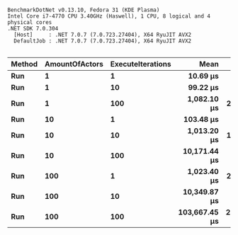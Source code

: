 ```

BenchmarkDotNet v0.13.10, Fedora 31 (KDE Plasma)
Intel Core i7-4770 CPU 3.40GHz (Haswell), 1 CPU, 8 logical and 4 physical cores
.NET SDK 7.0.304
  [Host]     : .NET 7.0.7 (7.0.723.27404), X64 RyuJIT AVX2
  DefaultJob : .NET 7.0.7 (7.0.723.27404), X64 RyuJIT AVX2


```
| Method | AmountOfActors | ExecuteIterations | Mean          | Error        | StdDev       | Gen0    | Allocated |
|------- |--------------- |------------------ |--------------:|-------------:|-------------:|--------:|----------:|
| **Run**    | **1**              | **1**                 |      **10.69 μs** |     **0.212 μs** |     **0.268 μs** |  **0.0153** |      **80 B** |
| **Run**    | **1**              | **10**                |      **99.22 μs** |     **1.969 μs** |     **2.022 μs** |  **0.1221** |     **640 B** |
| **Run**    | **1**              | **100**               |   **1,082.10 μs** |    **21.580 μs** |    **30.950 μs** |       **-** |    **8002 B** |
| **Run**    | **10**             | **1**                 |     **103.48 μs** |     **1.498 μs** |     **1.401 μs** |  **0.1221** |     **704 B** |
| **Run**    | **10**             | **10**                |   **1,013.20 μs** |    **19.524 μs** |    **28.001 μs** |       **-** |    **7042 B** |
| **Run**    | **10**             | **100**               |  **10,171.44 μs** |   **197.506 μs** |   **249.782 μs** | **15.6250** |   **67215 B** |
| **Run**    | **100**            | **1**                 |   **1,023.40 μs** |    **20.180 μs** |    **17.889 μs** |       **-** |    **7154 B** |
| **Run**    | **100**            | **10**                |  **10,349.87 μs** |   **206.968 μs** |   **230.044 μs** | **15.6250** |   **71535 B** |
| **Run**    | **100**            | **100**               | **103,667.45 μs** | **2,033.049 μs** | **2,850.050 μs** |       **-** |  **717122 B** |
